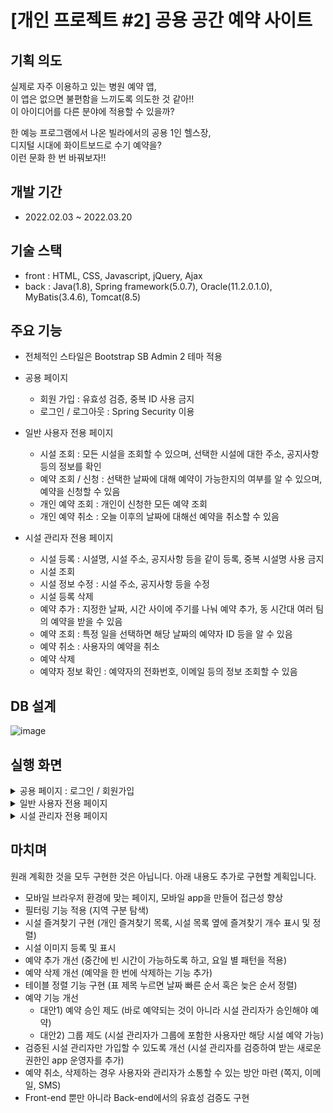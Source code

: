 # [개인 프로젝트 #2] 공용 공간 예약 사이트

## 기획 의도

실제로 자주 이용하고 있는 병원 예약 앱, <br>
이 앱은 없으면 불편함을 느끼도록 의도한 것 같아!! <br>
이 아이디어를 다른 분야에 적용할 수 있을까? <br>

한 예능 프로그램에서 나온 빌라에서의 공용 1인 헬스장, <br>
디지털 시대에 화이트보드로 수기 예약을? <br>
이런 문화 한 번 바꿔보자!!

## 개발 기간

- 2022.02.03 ~ 2022.03.20

## 기술 스택

- front : HTML, CSS, Javascript, jQuery, Ajax
- back : Java(1.8), Spring framework(5.0.7), Oracle(11.2.0.1.0), MyBatis(3.4.6), Tomcat(8.5)

## 주요 기능

- 전체적인 스타일은 Bootstrap SB Admin 2 테마 적용

- 공용 페이지

  - 회원 가입 : 유효성 검증, 중복 ID 사용 금지
  - 로그인 / 로그아웃 : Spring Security 이용
  
- 일반 사용자 전용 페이지

  - 시설 조회 : 모든 시설을 조회할 수 있으며, 선택한 시설에 대한 주소, 공지사항 등의 정보를 확인
  - 예약 조회 / 신청 : 선택한 날짜에 대해 예약이 가능한지의 여부를 알 수 있으며, 예약을 신청할 수 있음
  - 개인 예약 조회 : 개인이 신청한 모든 예약 조회
  - 개인 예약 취소 : 오늘 이후의 날짜에 대해선 예약을 취소할 수 있음
  
- 시설 관리자 전용 페이지

  - 시설 등록 : 시설명, 시설 주소, 공지사항 등을 같이 등록, 중복 시설명 사용 금지
  - 시설 조회
  - 시설 정보 수정 : 시설 주소, 공지사항 등을 수정
  - 시설 등록 삭제
  - 예약 추가 : 지정한 날짜, 시간 사이에 주기를 나눠 예약 추가, 동 시간대 여러 팀의 예약을 받을 수 있음
  - 예약 조회 : 특정 일을 선택하면 해당 날짜의 예약자 ID 등을 알 수 있음
  - 예약 취소 : 사용자의 예약을 취소
  - 예약 삭제
  - 예약자 정보 확인 : 예약자의 전화번호, 이메일 등의 정보 조회할 수 있음

## DB 설계
  
  ![image](https://user-images.githubusercontent.com/48465072/159866887-e3496199-6101-422e-a149-da3e94a3151d.png)
  
## 실행 화면

<details><summary>공용 페이지 : 로그인 / 회원가입</summary>

  <br>
  
  ![image](https://user-images.githubusercontent.com/48465072/159946827-a8be884b-aea1-4631-b20b-b5b4d0553a19.png)
  <br>로그인 화면입니다. 아래에 회원가입 버튼을 누르면 회원가입 유형 선택 페이지로 이동합니다.
  
  ![image](https://user-images.githubusercontent.com/48465072/159947292-bdbfe27b-6605-4388-86fb-183c39307a2d.png)
  <br>회원가입 유형을 선택하면 해당 유형의 회원가입 페이지로 이동합니다.
  
  ![image](https://user-images.githubusercontent.com/48465072/159948671-38bf83de-4914-4b80-af5f-25cacf704716.png)
  <br>일반 사용자 회원가입 페이지입니다. 각 항목에 입력이 없으면 입력하라는 메시지를 표시합니다.
  
  ![image](https://user-images.githubusercontent.com/48465072/159949440-fe7c87a3-b455-43a2-90c0-6aa2332ab0cd.png)
  <br>각 항목에 유효성 검증 테스트를 통과하지 못하면 제대로 입력하라는 메시지를 표시합니다.
  
  ![image](https://user-images.githubusercontent.com/48465072/159951470-a41b5ff0-4116-43f3-9c13-262bce8f5ddf.png)
  <br>시설 관리자 회원가입 페이지입니다. 일반 사용자 회원가입 페이지에 닉네임 항목이 추가되어 있습니다.
  
  ![image](https://user-images.githubusercontent.com/48465072/159956668-0d55f86d-e2a8-4f4a-bdf7-e11ff45ec775.png)
  <br>다시 로그인 페이지입니다. 항목에 입력이 없으면 입력하라는 메시지를 표시합니다.
  <br>ID나 비밀번호가 틀린 경우도 해당 내용을 알림 창으로 알려줍니다.
  
</details>

<details><summary>일반 사용자 전용 페이지</summary>

  <br>
  
  ![image](https://user-images.githubusercontent.com/48465072/159961697-76c812f5-2068-44c5-bdef-cd22e0a66f9f.png)
  <br>일반 사용자가 로그인 하면 나오는 시설 목록 페이지입니다. Paging 기능이 적용되어 있습니다.
  
  ![image](https://user-images.githubusercontent.com/48465072/159962254-89ac6dc1-f291-4ea5-8164-99ea0aafc259.png)
  <br>키워드 검색 기능도 적용되어 있습니다.
  <br>시설 명을 클릭하면 시설에 대한 내용을 조회하는 페이지로 이동하며,
  <br>예약에 해당하는 >>>을 클릭하면 예약하는 페이지로 이동합니다.
  
  ![image](https://user-images.githubusercontent.com/48465072/159962772-3fa9f2ff-98a8-4f4e-980d-e1b5d4c99de4.png)
  <br>시설에 대한 내용을 조회하는 페이지입니다. 모든 항목은 수정할 수 없습니다.
  
  ![image](https://user-images.githubusercontent.com/48465072/159978039-2adde773-bf35-4fee-8bab-d170a1fd7e2c.png)
  <br>예약 페이지입니다. 위에서 날짜를 선택하고 검색 버튼을 누르면 아래 표에 예약 현황이 나옵니다.
  <br>예약이 가능하면 예약 가능이라는 버튼이 활성화되며, 누군가가 예약한 상태면 예약 불가능이라고 표시됩니다.
  
  ![image](https://user-images.githubusercontent.com/48465072/159981969-3b9eac65-74e4-4eef-9999-3f0aa758d6ce.png)
  <br>빨간 박스로 표시한 곳에 예약했습니다. 예약 주기에 의해 이제 당일 예약은 불가능합니다.
  <br>그래서 같은 날 예약 가능 버튼을 누르면 예약할 수 없다는 것을 알립니다.
  
  ![image](https://user-images.githubusercontent.com/48465072/159980971-9f509375-9977-422b-867b-a9fb2fc1d17d.png)
  <br>개인 예약 목록 페이지입니다. 예약 번호를 클릭하면 해당 예약 상세 조회 페이지로 이동합니다.
  
  ![image](https://user-images.githubusercontent.com/48465072/159981144-8a092bfe-6a43-4694-8a9e-eed6233de4aa.png)
  <br>예약 상세조회 페이지입니다. 모든 내용은 수정할 수 없습니다.
  
</details>

<details><summary>시설 관리자 전용 페이지</summary>

  <br>
  
  ![image](https://user-images.githubusercontent.com/48465072/159983394-8e55990b-8a55-4704-bacf-7f469241910a.png)
  <br>시설 관리자로 로그인하면 나오는 관리자 등록 시설 목록 페이지입니다. Paging 기능이 적용되어 있습니다.
  
  ![image](https://user-images.githubusercontent.com/48465072/159984379-ffd192ca-20ff-4412-9f61-0d01b70901f5.png)
  <br>검색 기능도 적용되어 있습니다. 계정 버튼을 누르면 로그아웃을 할 수 있는 페이지로,
  <br>시설 등록 버튼을 누르면 시설을 등록하는 페이지로,
  <br>시설 명을 누르면 해당 시설 조회/변경/삭제 페이지로, 예약 관리 밑에 >>> 버튼을 누르면 예약 조회 페이지로 이동합니다.
  
  ![image](https://user-images.githubusercontent.com/48465072/159985235-b2419867-5fbd-4bed-b0ee-49c458c02619.png)
  <br>시설 등록 페이지입니다. 여기 페이지를 포함해 입력이 가능한 모든 곳에는 유효성 검증이 적용되어 있습니다.
  
  ![image](https://user-images.githubusercontent.com/48465072/159985779-8000d906-d6f3-4c82-a6d4-4e357e9396a6.png)
  <br>시설 조회/변경/삭제 페이지입니다. 유효성 검증만 통과한다면 변경할 수 있고, 시설 등록을 삭제할 수도 있습니다.
  
  ![image](https://user-images.githubusercontent.com/48465072/159992651-7e40bed5-5d0c-4f5b-a7d8-603d85879c5b.png)
  <br>예약자 정보 조회 페이지입니다. 편의성을 위해 새 창에서 해당 내용을 보여줍니다.
  
  ![image](https://user-images.githubusercontent.com/48465072/159987953-94995b79-f2ce-4960-8293-7e6b013acbca.png)
  <br>예약 상세조회 페이지입니다. 예약 삭제도 가능하며, 예약자가 있다면 예약 취소도 가능합니다.
  
  ![image](https://user-images.githubusercontent.com/48465072/159988669-5b722d9b-8cd7-4f19-932c-71ad051fbb91.png)
  <br>예약 추가 페이지입니다. 입력이 가능한 곳에 잘못된 입력이 있으면 메시지로 알려줍니다.
  
  ![image](https://user-images.githubusercontent.com/48465072/159990224-0fb51812-111d-43ac-a999-cfe9e8a886cb.png)
  <br>또한 정확한 주기를 적용하기 위해 빨간 박스로 표시한 2개의 분 단위가 나누었을 때 나머지가 없도록 입력을 검증합니다.
  
  ![image](https://user-images.githubusercontent.com/48465072/159991102-a5027116-7cb9-486b-80f8-1c4c0b2b0342.png)
  <br>해당 시설은 시작 일자와 마지막 일자 사이에 예약이 이미 존재합니다.
  <br>예약이 겹치는 경우를 막기위해, 이런 경우를 통과시키지 않고 알립니다.
  
  ![image](https://user-images.githubusercontent.com/48465072/159992064-63583f79-9280-4427-9868-b0f642585db7.png)
  <br>추가 버튼을 클릭하면 하단 표에 예약 대기 현황을 표시합니다.
  <br>체크박스를 선택하고 삭제하면 해당 날짜를 예약 대기 현황에서 삭제할 수 있습니다.
  
</details>

## 마치며

원래 계획한 것을 모두 구현한 것은 아닙니다. 아래 내용도 추가로 구현할 계획입니다.

- 모바일 브라우저 환경에 맞는 페이지, 모바일 app을 만들어 접근성 향상
- 필터링 기능 적용 (지역 구분 탐색)
- 시설 즐겨찾기 구현 (개인 즐겨찾기 목록, 시설 목록 옆에 즐겨찾기 개수 표시 및 정렬)
- 시설 이미지 등록 및 표시
- 예약 추가 개선 (중간에 빈 시간이 가능하도록 하고, 요일 별 패턴을 적용)
- 예약 삭제 개선 (예약을 한 번에 삭제하는 기능 추가)
- 테이블 정렬 기능 구현 (표 제목 누르면 날짜 빠른 순서 혹은 늦은 순서 정렬)
- 예약 기능 개선
   - 대안1) 예약 승인 제도 (바로 예약되는 것이 아니라 시설 관리자가 승인해야 예약)
   - 대안2) 그룹 제도 (시설 관리자가 그룹에 포함한 사용자만 해당 시설 예약 가능)
- 검증된 시설 관리자만 가입할 수 있도록 개선 (시설 관리자를 검증하여 받는 새로운 권한인 app 운영자를 추가)
- 예약 취소, 삭제하는 경우 사용자와 관리자가 소통할 수 있는 방안 마련 (쪽지, 이메일, SMS)
- Front-end 뿐만 아니라 Back-end에서의 유효성 검증도 구현
